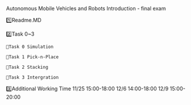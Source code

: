 Autonomous Mobile Vehicles and Robots Introduction - final exam

1️⃣Readme.MD

2️⃣Task 0~3

    📌Task 0 Simulation

    📌Task 1 Pick-n-Place
    
    📌Task 2 Stacking
    
    📌Task 3 Intergration
    
3️⃣Additional Working Time
    11/25 15:00-18:00
    12/6  14:00-18:00
    12/9  15:00-20:00
